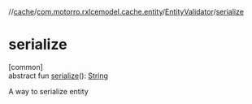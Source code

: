 //[cache](../../../index.md)/[com.motorro.rxlcemodel.cache.entity](../index.md)/[EntityValidator](index.md)/[serialize](serialize.md)

# serialize

[common]\
abstract fun [serialize](serialize.md)(): [String](https://kotlinlang.org/api/latest/jvm/stdlib/kotlin/-string/index.html)

A way to serialize entity
